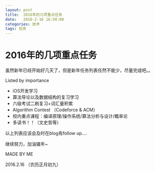```yaml
---
layout: post
title:  2016年的几项重点任务
date:   2016-2-16 16:50:00
categories: 技术
tags: 任务
---
```


# 2016年的几项重点任务

虽然新年已经开始好几天了，但是新年任务列表任然不能少，尽量完成吧。。

Listed by importance

* iOS开发学习
* 算法导论以及数据结构的复习学习
* 六级考试二刷复习+词汇量积累
* Algorithm Contest （Codeforce & ACM）
* 校内重点课程：编译原理/操作系统/算法分析与设计/概率论
* 多读书！！（文史哲等）



以上列表应该会及时在blog有follow up….



继续努力，加油骚年~





MADE BY ME

2016.2.16 （农历正月初九）